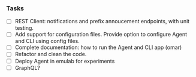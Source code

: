### Tasks

- [ ] REST Client: notifications and prefix annoucement endpoints, with unit testing.
- [ ] Add support for configuration files. Provide option to configure Agent and CLI using config files.
- [ ] Complete documentation: how to run the Agent and CLI app (omar)
- [ ] Refactor and clean the code.
- [ ] Deploy Agent in emulab for experiments
- [ ] GraphQL?
